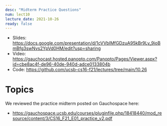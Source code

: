 ```yaml
---
desc: "Midterm Practice Questions"
num: lect10
lecture_date: 2021-10-26
ready: false
---
```


* Slides: <https://docs.google.com/presentation/d/1cVVbIMfGDzuA95kBr9Ly_9ioBmBfg3swNvs2YpVd0HM/edit?usp=sharing>
* Video: <https://gauchocast.hosted.panopto.com/Panopto/Pages/Viewer.aspx?id=cbe8ac4f-de96-40de-940d-adce0133804b>
* Code: <https://github.com/ucsb-cs16-f21/lectures/tree/main/10.26>

# Topics

We reviewed the practice midterm posted on Gauchospace here: 
* <https://gauchospace.ucsb.edu/courses/pluginfile.php/18418440/mod_resource/content/3/CS16_F21_E01_practice_v2.pdf>
